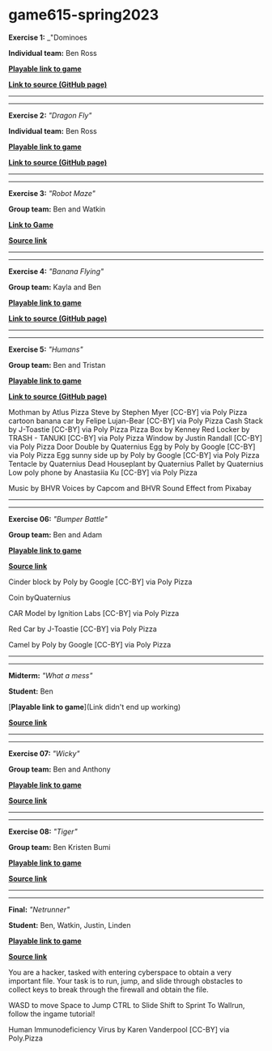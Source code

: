 # game615-spring2023
 
**Exercise 1:** _"Dominoes

**Individual team:** Ben Ross


[**Playable link to game**](https://rossb2k.github.io/game615-spring2023/exercises/exercise01/play/)

[**Link to source (GitHub page)**](https://github.com/rossb2k/game615-spring2023/tree/main/exercises/exercise01) 


________________________________________________________


________________________________________________________
 
**Exercise 2:** _"Dragon Fly"_

**Individual team:** Ben Ross



[**Playable link to game**](https://rossb2k.github.io/game615-spring2023/exercises/exercise02/play/) 

[**Link to source (GitHub page)**](https://github.com/rossb2k/game615-spring2023/tree/main/exercises/exercise02) 


________________________________________________________


________________________________________________________

**Exercise 3:** _"Robot Maze"_

**Group team:** Ben and Watkin


[**Link to Game**](https://watkinhj.github.io/game615-spring2023/exercises/exercise03/play/) 

[**Source link**](https://github.com/Watkinhj/game615-spring2023/tree/main/exercises/exercise03)

________________________________________________________


________________________________________________________


**Exercise 4:** _"Banana Flying"_

**Group team:** Kayla and Ben


[**Playable link to game**](https://starishsky.github.io/game615-spring2023-04/exercise04/play/) 

[**Link to source (GitHub page)**](https://github.com/starishsky/game615-spring2023-04)

________________________________________________________


________________________________________________________

**Exercise 5:** _"Humans"_

**Group team:** Ben and Tristan


[**Playable link to game**](https://tasallin.github.io/game615-spring2023-05/exercise05/play/) 

[**Link to source (GitHub page)**](https://github.com/TASallin/game615-spring2023-05) 

Mothman by Atlus Pizza Steve by Stephen Myer [CC-BY] via Poly Pizza cartoon banana car by Felipe Lujan-Bear [CC-BY] via Poly Pizza Cash Stack by J-Toastie [CC-BY] via Poly Pizza Pizza Box by Kenney Red Locker by TRASH - TANUKI [CC-BY] via Poly Pizza Window by Justin Randall [CC-BY] via Poly Pizza Door Double by Quaternius Egg by Poly by Google [CC-BY] via Poly Pizza Egg sunny side up by Poly by Google [CC-BY] via Poly Pizza Tentacle by Quaternius Dead Houseplant by Quaternius Pallet by Quaternius Low poly phone by Anastasiia Ku [CC-BY] via Poly Pizza

Music by BHVR Voices by Capcom and BHVR Sound Effect from Pixabay


________________________________________________________


________________________________________________________


**Exercise 06:** _"Bumper Battle"_
 
**Group team:** Ben and Adam

[**Playable link to game**](https://lemosadam.github.io/game615-spring2023-06/exercise06/play/)
 
[**Source link**](https://github.com/lemosadam/game615-spring2023-06)
 
Cinder block by Poly by Google [CC-BY] via Poly Pizza

Coin byQuaternius

CAR Model by Ignition Labs [CC-BY] via Poly Pizza

Red Car by J-Toastie [CC-BY] via Poly Pizza

Camel by Poly by Google [CC-BY] via Poly Pizza
________________________________________________________


________________________________________________________

**Midterm:** _"What a mess"_

**Student:** Ben


[**Playable link to game**](Link didn't end up working)
 
[**Source link**](https://github.com/rossb2k/game615-spring2023-midterm)

________________________________________________________


________________________________________________________

**Exercise 07:** _"Wicky"_

**Group team:** Ben and Anthony


[**Playable link to game**](https://raltshunter.github.io/game615-spring2023-07/exercise07/play/)

[**Source link**](https://raltshunter.github.io/game615-spring2023-07/)



________________________________________________________


________________________________________________________

**Exercise 08:** _"Tiger"_
 
**Group team:** Ben Kristen Bumi


[**Playable link to game**](https://github.com/kristenmarcinek/game615-spring2023-08/exercise08/play/) 

[**Source link**](https://github.com/kristenmarcinek/game615-spring2023-08) 


________________________________________________________


________________________________________________________

**Final:** _"Netrunner"_

**Student:** Ben, Watkin, Justin, Linden



[**Playable link to game**](https://watkinhj.github.io/game615-spring2023-final/final/play/)
 
[**Source link**](https://github.com/Watkinhj/game615-spring2023-final)

You are a hacker, tasked with entering cyberspace to obtain a very important file. Your task is to run, jump, and slide through obstacles to collect keys to break through the firewall and obtain the file.

WASD to move
Space to Jump
CTRL to Slide
Shift to Sprint
To Wallrun, follow the ingame tutorial!

Human Immunodeficiency Virus by Karen Vanderpool [CC-BY] via Poly.Pizza
